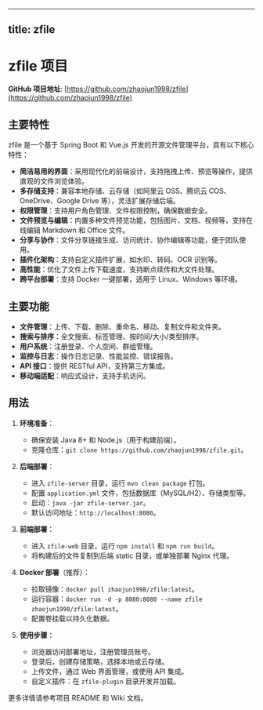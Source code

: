 
---
title: zfile
---

# zfile 项目

**GitHub 项目地址**: [https://github.com/zhaojun1998/zfile](https://github.com/zhaojun1998/zfile)

## 主要特性
zfile 是一个基于 Spring Boot 和 Vue.js 开发的开源文件管理平台，具有以下核心特性：
- **简洁易用的界面**：采用现代化的前端设计，支持拖拽上传、预览等操作，提供直观的文件浏览体验。
- **多存储支持**：兼容本地存储、云存储（如阿里云 OSS、腾讯云 COS、OneDrive、Google Drive 等），灵活扩展存储后端。
- **权限管理**：支持用户角色管理、文件权限控制，确保数据安全。
- **文件预览与编辑**：内置多种文件预览功能，包括图片、文档、视频等，支持在线编辑 Markdown 和 Office 文件。
- **分享与协作**：文件分享链接生成、访问统计、协作编辑等功能，便于团队使用。
- **插件化架构**：支持自定义插件扩展，如水印、转码、OCR 识别等。
- **高性能**：优化了文件上传下载速度，支持断点续传和大文件处理。
- **跨平台部署**：支持 Docker 一键部署，适用于 Linux、Windows 等环境。

## 主要功能
- **文件管理**：上传、下载、删除、重命名、移动、复制文件和文件夹。
- **搜索与排序**：全文搜索、标签管理、按时间/大小/类型排序。
- **用户系统**：注册登录、个人空间、群组管理。
- **监控与日志**：操作日志记录、性能监控、错误报告。
- **API 接口**：提供 RESTful API，支持第三方集成。
- **移动端适配**：响应式设计，支持手机访问。

## 用法
1. **环境准备**：
   - 确保安装 Java 8+ 和 Node.js（用于构建前端）。
   - 克隆仓库：`git clone https://github.com/zhaojun1998/zfile.git`。

2. **后端部署**：
   - 进入 `zfile-server` 目录，运行 `mvn clean package` 打包。
   - 配置 `application.yml` 文件，包括数据库（MySQL/H2）、存储类型等。
   - 启动：`java -jar zfile-server.jar`。
   - 默认访问地址：`http://localhost:8080`。

3. **前端部署**：
   - 进入 `zfile-web` 目录，运行 `npm install` 和 `npm run build`。
   - 将构建后的文件复制到后端 static 目录，或单独部署 Nginx 代理。

4. **Docker 部署**（推荐）：
   - 拉取镜像：`docker pull zhaojun1998/zfile:latest`。
   - 运行容器：`docker run -d -p 8080:8080 --name zfile zhaojun1998/zfile:latest`。
   - 配置卷挂载以持久化数据。

5. **使用步骤**：
   - 浏览器访问部署地址，注册管理员账号。
   - 登录后，创建存储策略，选择本地或云存储。
   - 上传文件，通过 Web 界面管理，或使用 API 集成。
   - 自定义插件：在 `zfile-plugin` 目录开发并加载。

更多详情请参考项目 README 和 Wiki 文档。